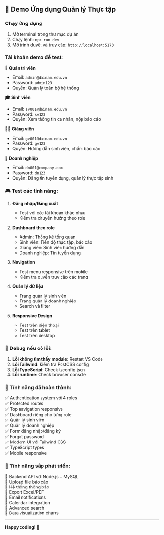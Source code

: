 ## 🎯 Demo Ứng dụng Quản lý Thực tập

### Chạy ứng dụng
1. Mở terminal trong thư mục dự án
2. Chạy lệnh: `npm run dev`
3. Mở trình duyệt và truy cập: `http://localhost:5173`

### Tài khoản demo để test:

**🔑 Quản trị viên**
- Email: `admin@dainam.edu.vn`
- Password: `admin123`
- Quyền: Quản lý toàn bộ hệ thống

**🎓 Sinh viên**
- Email: `sv001@dainam.edu.vn` 
- Password: `sv123`
- Quyền: Xem thông tin cá nhân, nộp báo cáo

**👨‍🏫 Giảng viên**
- Email: `gv001@dainam.edu.vn`
- Password: `gv123`
- Quyền: Hướng dẫn sinh viên, chấm báo cáo

**🏢 Doanh nghiệp**
- Email: `dn001@company.com`
- Password: `dn123`
- Quyền: Đăng tin tuyển dụng, quản lý thực tập sinh

### 🎮 Test các tính năng:

1. **Đăng nhập/Đăng xuất**
   - Test với các tài khoản khác nhau
   - Kiểm tra chuyển hướng theo role

2. **Dashboard theo role**
   - Admin: Thống kê tổng quan
   - Sinh viên: Tiến độ thực tập, báo cáo
   - Giảng viên: Sinh viên hướng dẫn
   - Doanh nghiệp: Tin tuyển dụng

3. **Navigation**
   - Test menu responsive trên mobile
   - Kiểm tra quyền truy cập các trang

4. **Quản lý dữ liệu**
   - Trang quản lý sinh viên
   - Trang quản lý doanh nghiệp
   - Search và filter

5. **Responsive Design**
   - Test trên điện thoại
   - Test trên tablet
   - Test trên desktop

### 🐛 Debug nếu có lỗi:

1. **Lỗi không tìm thấy module**: Restart VS Code
2. **Lỗi Tailwind**: Kiểm tra PostCSS config
3. **Lỗi TypeScript**: Check tsconfig.json
4. **Lỗi runtime**: Check browser console

### 🚀 Tính năng đã hoàn thành:

✅ Authentication system với 4 roles  
✅ Protected routes  
✅ Top navigation responsive  
✅ Dashboard riêng cho từng role  
✅ Quản lý sinh viên  
✅ Quản lý doanh nghiệp  
✅ Form đăng nhập/đăng ký  
✅ Forgot password  
✅ Modern UI với Tailwind CSS  
✅ TypeScript types  
✅ Mobile responsive  

### 📝 Tính năng sắp phát triển:

🔲 Backend API với Node.js + MySQL  
🔲 Upload file báo cáo  
🔲 Hệ thống thông báo  
🔲 Export Excel/PDF  
🔲 Email notifications  
🔲 Calendar integration  
🔲 Advanced search  
🔲 Data visualization charts  

---

**Happy coding! 🎉**